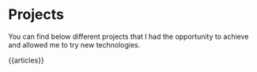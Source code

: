 Projects
========

You can find below different projects that I had the opportunity to achieve and allowed me to try new technologies.

{{articles}}
